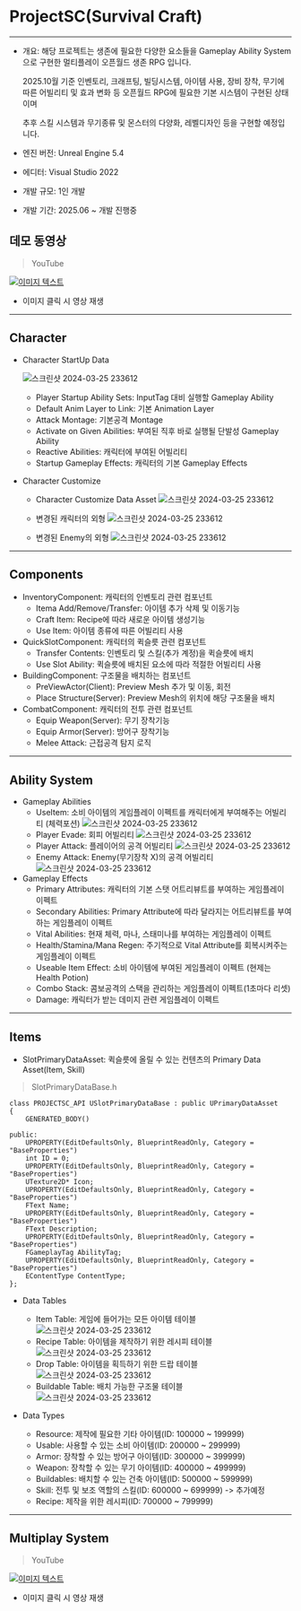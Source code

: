 # ProjectSC(Survival Craft)
---
+ 개요: 해당 프로젝트는 생존에 필요한 다양한 요소들을 Gameplay Ability System으로 구현한 멀티플레이 오픈월드 생존 RPG 입니다.

  2025.10월 기준 인벤토리, 크래프팅, 빌딩시스템, 아이템 사용, 장비 장착, 무기에 따른 어빌리티 및 효과 변화 등 오픈월드 RPG에 필요한 기본 시스템이 구현된 상태이며

  추후 스킬 시스템과 무기종류 및 몬스터의 다양화, 레벨디자인 등을 구현할 예정입니다.


+ 엔진 버전: Unreal Engine 5.4
+ 에디터: Visual Studio 2022
+ 개발 규모: 1인 개발
+ 개발 기간: 2025.06 ~ 개발 진행중

데모 동영상
---
>YouTube

[![이미지 텍스트](https://github.com/mettal142/ProjectSC/blob/main/Images/main.png)](https://youtu.be/X-r0QMzDt_k)
 + 이미지 클릭 시 영상 재생

---
Character
---
+ Character StartUp Data
  
  ![스크린샷 2024-03-25 233612](https://github.com/mettal142/ProjectSC/blob/main/Images/5.png)
  + Player Startup Ability Sets: InputTag 대비 실행할 Gameplay Ability
  + Default Anim Layer to Link: 기본 Animation Layer
  + Attack Montage: 기본공격 Montage
  + Activate on Given Abilities: 부여된 직후 바로 실행될 단발성 Gameplay Ability
  + Reactive Abilities: 캐릭터에 부여된 어빌리티
  + Startup Gameplay Effects: 캐릭터의 기본 Gameplay Effects
 
 
+ Character Customize

  + Character Customize Data Asset
  ![스크린샷 2024-03-25 233612](https://github.com/mettal142/ProjectSC/blob/main/Images/10.png)

 
   + 변경된 캐릭터의 외형
  ![스크린샷 2024-03-25 233612](https://github.com/mettal142/ProjectSC/blob/main/Images/9.png)

   + 변경된 Enemy의 외형
  ![스크린샷 2024-03-25 233612](https://github.com/mettal142/ProjectSC/blob/main/Images/8.png)

---
Components
---

+ InventoryComponent: 캐릭터의 인벤토리 관련 컴포넌트
  + Itema Add/Remove/Transfer: 아이템 추가 삭제 및 이동기능
  + Craft Item: Recipe에 따라 새로운 아이템 생성기능
  + Use Item: 아이템 종류에 따른 어빌리티 사용
+ QuickSlotComponent: 캐릭터의 퀵슬릇 관련 컴포넌트
  + Transfer Contents: 인벤토리 및 스킬(추가 계정)을 퀵슬릇에 배치
  + Use Slot Ability: 퀵슬릇에 배치된 요소에 따라 적절한 어빌리티 사용
+ BuildingComponent: 구조물을 배치하는 컴포넌트
  + PreViewActor(Client): Preview Mesh 추가 및 이동, 회전
  + Place Structure(Server): Preview Mesh의 위치에 해당 구조물을 배치
+ CombatComponent: 캐릭터의 전투 관련 컴포넌트
  + Equip Weapon(Server): 무기 장착기능
  + Equip Armor(Server): 방어구 장착기능
  + Melee Attack: 근접공격 탐지 로직


---
Ability System
---
+ Gameplay Abilities
  + UseItem: 소비 아이템의 게임플레이 이펙트를 캐릭터에게 부여해주는 어빌리티 (체력포션)
     ![스크린샷 2024-03-25 233612](https://github.com/mettal142/ProjectSC/blob/main/Images/18.gif)
  + Player Evade: 회피 어빌리티
   ![스크린샷 2024-03-25 233612](https://github.com/mettal142/ProjectSC/blob/main/Images/17.gif)
  + Player Attack: 플레이어의 공격 어빌리티
   ![스크린샷 2024-03-25 233612](https://github.com/mettal142/ProjectSC/blob/main/Images/15.gif)
  + Enemy Attack: Enemy(무기장착 X)의 공격 어빌리티
   ![스크린샷 2024-03-25 233612](https://github.com/mettal142/ProjectSC/blob/main/Images/16.gif)
+ Gameplay Effects
  + Primary Attributes: 캐릭터의 기본 스탯 어트리뷰트를 부여하는 게임플레이 이펙트
  + Secondary Abilities: Primary Attribute에 따라 달라지는 어트리뷰트를 부여하는 게임플레이 이펙트
  + Vital Abilities: 현재 체력, 마나, 스태미나를 부여하는 게임플레이 이펙트
  + Health/Stamina/Mana Regen: 주기적으로 Vital Attribute를 회복시켜주는 게임플레이 이펙트
  + Useable Item Effect: 소비 아이템에 부여된 게임플레이 이펙트 (현제는 Health Potion)
  + Combo Stack: 콤보공격의 스택을 관리하는 게임플레이 이펙트(1초마다 리셋)
  + Damage: 캐릭터가 받는 데미지 관련 게임플레이 이펙트


---
Items
---
+ SlotPrimaryDataAsset: 퀵슬릇에 올릴 수 있는 컨텐츠의 Primary Data Asset(Item, Skill)
> SlotPrimaryDataBase.h


    class PROJECTSC_API USlotPrimaryDataBase : public UPrimaryDataAsset
    {
    	GENERATED_BODY()
    	
    public:
    	UPROPERTY(EditDefaultsOnly, BlueprintReadOnly, Category = "BaseProperties")
    	int ID = 0;
    	UPROPERTY(EditDefaultsOnly, BlueprintReadOnly, Category = "BaseProperties")
    	UTexture2D* Icon;
    	UPROPERTY(EditDefaultsOnly, BlueprintReadOnly, Category = "BaseProperties")
    	FText Name;
    	UPROPERTY(EditDefaultsOnly, BlueprintReadOnly, Category = "BaseProperties")
    	FText Description;
    	UPROPERTY(EditDefaultsOnly, BlueprintReadOnly, Category = "BaseProperties")
    	FGameplayTag AbilityTag;
    	UPROPERTY(EditDefaultsOnly, BlueprintReadOnly, Category = "BaseProperties")
    	EContentType ContentType;
    };

     
+ Data Tables
  + Item Table: 게임에 들어가는 모든 아이템 테이블
  ![스크린샷 2024-03-25 233612](https://github.com/mettal142/ProjectSC/blob/main/Images/21.png)
  + Recipe Table: 아이템을 제작하기 위한 레시피 테이블
  ![스크린샷 2024-03-25 233612](https://github.com/mettal142/ProjectSC/blob/main/Images/23.png)
  + Drop Table: 아이템을 획득하기 위한 드랍 테이블
  ![스크린샷 2024-03-25 233612](https://github.com/mettal142/ProjectSC/blob/main/Images/22.png)
  + Buildable Table: 배치 가능한 구조물 테이블
  ![스크린샷 2024-03-25 233612](https://github.com/mettal142/ProjectSC/blob/main/Images/24.png)
  
+ Data Types
   + Resource: 제작에 필요한 기타 아이템(ID: 100000 ~ 199999)
   + Usable: 사용할 수 있는 소비 아이템(ID: 200000 ~ 299999)
   + Armor: 장착할 수 있는 방어구 아이템(ID: 300000 ~ 399999)
   + Weapon: 장착할 수 있는 무기 아이템(ID: 400000 ~ 499999)
   + Buildables: 배치할 수 있는 건축 아이템(ID: 500000 ~ 599999)
   + Skill: 전투 및 보조 역할의 스킬(ID: 600000 ~ 699999) -> 추가예정
   + Recipe: 제작을 위한 레시피(ID: 700000 ~ 799999)
---
Multiplay System
---
>YouTube

[![이미지 텍스트](https://github.com/mettal142/ProjectSC/blob/main/Images/20.png)](https://youtu.be/3JuylUJiWrs)
 + 이미지 클릭 시 영상 재생
